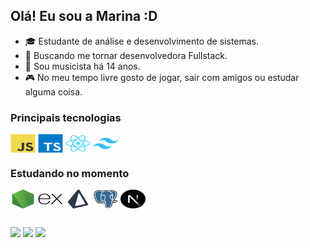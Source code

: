## Olá! Eu sou a Marina :D

- 🎓 Estudante de análise e desenvolvimento de sistemas.
- 🎯 Buscando me tornar desenvolvedora Fullstack.
- 🎸 Sou musicista há 14 anos.
- 🎮 No meu tempo livre gosto de jogar, sair com amigos ou estudar alguma coisa.

### Principais tecnologias
<div>
  <img align="center" alt="Ts" height="30" width="40" src="https://github.com/devicons/devicon/blob/master/icons/javascript/javascript-original.svg"/>
  <img align="center" alt="Ts" height="30" width="40" src="https://github.com/devicons/devicon/blob/master/icons/typescript/typescript-original.svg"/>
  <img align="center" alt="React" height="30" width="40" src="https://github.com/devicons/devicon/blob/master/icons/react/react-original.svg"/>
    <img align="center" alt="Ts" height="30" width="40" src="https://github.com/devicons/devicon/blob/master/icons/tailwindcss/tailwindcss-original.svg"/>
</div>

### Estudando no momento
<div>
  <img align="center" alt="NodeJS" height="30" width="40" src="https://github.com/devicons/devicon/blob/master/icons/nodejs/nodejs-original.svg"/>
  <img align="center" alt="Express" height="30" width="40" src="https://github.com/devicons/devicon/blob/master/icons/express/express-original.svg"/>
  <img align="center" alt="PrismaORM" height="30" width="40" src="https://github.com/devicons/devicon/blob/master/icons/prisma/prisma-original.svg"/>
  <img align="center" alt="PostgreSQL" height="30" width="40" src="https://github.com/devicons/devicon/blob/master/icons/postgresql/postgresql-original.svg"/>
  <img align="center" alt="NextJS" height="30" width="40" src="https://github.com/devicons/devicon/blob/master/icons/nextjs/nextjs-original.svg"/>
</div>

##

<div>
  <a href = "mailto:m.ebbecke@gmail.com"><img src="https://img.shields.io/badge/Gmail-ff0000?style=for-the-badge&logo=gmail&logoColor=ffffff" target="_blank"></a>
  <a href="https://www.linkedin.com/in/marina-ebbecke" target="_blank"><img src="https://img.shields.io/badge/-LinkedIn-%230077B5?style=for-the-badge&logo=linkedin&logoColor=white" target="_blank"></a> 
  <a href="https://www.marinaebbecke.dev.br" target="_blank"><img src="https://img.shields.io/badge/portfolio-3ea322?style=for-the-badge" target="_blank"></a> 
</div>
